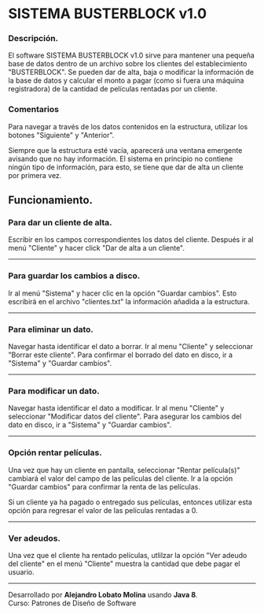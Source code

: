 # SISTEMA BUSTERBLOCK v1.0

### Descripción.

El software SISTEMA BUSTERBLOCK v1.0 sirve para mantener una pequeña base de datos dentro de un archivo
sobre los clientes del establecimiento "BUSTERBLOCK". Se pueden dar de alta, baja o modificar la información de la base de datos y  calcular el monto a pagar (como si fuera una máquina registradora) de la
cantidad de películas rentadas por un cliente. <br>

### Comentarios

Para navegar a través de los datos contenidos en la estructura, utilizar los botones "Siguiente" y "Anterior".

Siempre que la estructura esté vacía, aparecerá una ventana emergente avisando que no hay información.
El sistema en principio no contiene ningún tipo de información, para esto, se tiene que dar de alta un cliente por primera vez.<br>

## Funcionamiento.

### Para dar un cliente de alta.

Escribir en los campos correspondientes los datos del cliente.
Después ir al menú "Cliente" y hacer click "Dar de alta a un cliente". <br>

***

### Para guardar los cambios a disco.

Ir al menú "Sistema" y hacer clic en la opción "Guardar cambios". Esto escribirá en el archivo "clientes.txt" la información añadida a la estructura.

***

### Para eliminar un dato.

Navegar hasta identificar el dato a borrar. Ir al menu "Cliente" y seleccionar "Borrar este cliente". Para confirmar
el borrado del dato en disco, ir a "Sistema" y "Guardar cambios".

***

### Para modificar un dato.

Navegar hasta identificar el dato a modificar. Ir al menu "Cliente" y seleccionar "Modificar datos del cliente". Para asegurar los cambios del dato en disco, ir a "Sistema" y "Guardar cambios".

***

### Opción rentar películas.

Una vez que hay un cliente en pantalla, seleccionar "Rentar película(s)" cambiará el valor del campo de las películas del cliente. Ir a la opción "Guardar cambios" para confirmar la renta de las películas.

Si un cliente ya ha pagado o entregado sus películas, entonces utilizar esta opción para regresar el valor de las películas rentadas a 0.

***

### Ver adeudos.

Una vez que el cliente ha rentado películas, utlilzar la opción "Ver adeudo del cliente" en el menú "Cliente"
muestra la cantidad que debe pagar el usuario.

***

Desarrollado por **Alejandro Lobato Molina** usando **Java 8**. <br>
Curso: Patrones de Diseño de Software